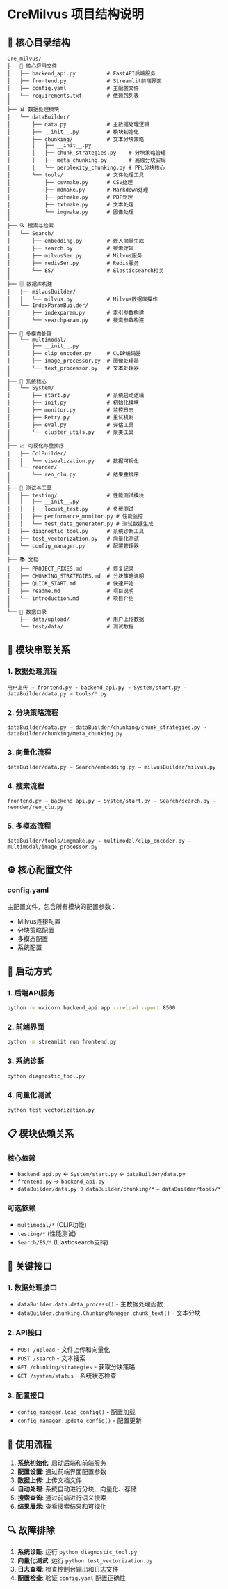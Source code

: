 # CreMilvus 项目结构说明

## 📁 核心目录结构

```
Cre_milvus/
├── 🎯 核心应用文件
│   ├── backend_api.py          # FastAPI后端服务
│   ├── frontend.py             # Streamlit前端界面
│   ├── config.yaml             # 主配置文件
│   └── requirements.txt        # 依赖包列表
│
├── 📊 数据处理模块
│   └── dataBuilder/
│       ├── data.py             # 主数据处理逻辑
│       ├── __init__.py         # 模块初始化
│       ├── chunking/           # 文本分块策略
│       │   ├── __init__.py
│       │   ├── chunk_strategies.py    # 分块策略管理
│       │   ├── meta_chunking.py       # 高级分块实现
│       │   └── perplexity_chunking.py # PPL分块核心
│       └── tools/              # 文件处理工具
│           ├── csvmake.py      # CSV处理
│           ├── mdmake.py       # Markdown处理
│           ├── pdfmake.py      # PDF处理
│           ├── txtmake.py      # 文本处理
│           └── imgmake.py      # 图像处理
│
├── 🔍 搜索与检索
│   └── Search/
│       ├── embedding.py        # 嵌入向量生成
│       ├── search.py           # 搜索逻辑
│       ├── milvusSer.py        # Milvus服务
│       ├── redisSer.py         # Redis服务
│       └── ES/                 # Elasticsearch相关
│
├── 🗄️ 数据库构建
│   ├── milvusBuilder/
│   │   └── milvus.py           # Milvus数据库操作
│   └── IndexParamBuilder/
│       ├── indexparam.py       # 索引参数构建
│       └── searchparam.py      # 搜索参数构建
│
├── 🎨 多模态处理
│   └── multimodal/
│       ├── __init__.py
│       ├── clip_encoder.py     # CLIP编码器
│       ├── image_processor.py  # 图像处理器
│       └── text_processor.py   # 文本处理器
│
├── 🔧 系统核心
│   └── System/
│       ├── start.py            # 系统启动逻辑
│       ├── init.py             # 初始化模块
│       ├── monitor.py          # 监控日志
│       ├── Retry.py            # 重试机制
│       ├── eval.py             # 评估工具
│       └── cluster_utils.py    # 聚类工具
│
├── 📈 可视化与重排序
│   ├── ColBuilder/
│   │   └── visualization.py    # 数据可视化
│   └── reorder/
│       └── reo_clu.py          # 结果重排序
│
├── 🧪 测试与工具
│   ├── testing/                # 性能测试模块
│   │   ├── __init__.py
│   │   ├── locust_test.py      # 负载测试
│   │   ├── performance_monitor.py # 性能监控
│   │   └── test_data_generator.py # 测试数据生成
│   ├── diagnostic_tool.py      # 系统诊断工具
│   ├── test_vectorization.py   # 向量化测试
│   └── config_manager.py       # 配置管理器
│
├── 📚 文档
│   ├── PROJECT_FIXES.md        # 修复记录
│   ├── CHUNKING_STRATEGIES.md  # 分块策略说明
│   ├── QUICK_START.md          # 快速开始
│   ├── readme.md               # 项目说明
│   └── introduction.md         # 项目介绍
│
└── 📁 数据目录
    ├── data/upload/            # 用户上传数据
    └── test/data/              # 测试数据
```

## 🔗 模块串联关系

### 1. 数据处理流程
```
用户上传 → frontend.py → backend_api.py → System/start.py → dataBuilder/data.py → tools/*.py
```

### 2. 分块策略流程
```
dataBuilder/data.py → dataBuilder/chunking/chunk_strategies.py → dataBuilder/chunking/meta_chunking.py
```

### 3. 向量化流程
```
dataBuilder/data.py → Search/embedding.py → milvusBuilder/milvus.py
```

### 4. 搜索流程
```
frontend.py → backend_api.py → System/start.py → Search/search.py → reorder/reo_clu.py
```

### 5. 多模态流程
```
dataBuilder/tools/imgmake.py → multimodal/clip_encoder.py → multimodal/image_processor.py
```

## ⚙️ 核心配置文件

### config.yaml
主配置文件，包含所有模块的配置参数：
- Milvus连接配置
- 分块策略配置
- 多模态配置
- 系统配置

## 🚀 启动方式

### 1. 后端API服务
```bash
python -m uvicorn backend_api:app --reload --port 8500
```

### 2. 前端界面
```bash
python -m streamlit run frontend.py
```

### 3. 系统诊断
```bash
python diagnostic_tool.py
```

### 4. 向量化测试
```bash
python test_vectorization.py
```

## 📋 模块依赖关系

### 核心依赖
- `backend_api.py` ← `System/start.py` ← `dataBuilder/data.py`
- `frontend.py` → `backend_api.py`
- `dataBuilder/data.py` → `dataBuilder/chunking/*` + `dataBuilder/tools/*`

### 可选依赖
- `multimodal/*` (CLIP功能)
- `testing/*` (性能测试)
- `Search/ES/*` (Elasticsearch支持)

## 🔧 关键接口

### 1. 数据处理接口
- `dataBuilder.data.data_process()` - 主数据处理函数
- `dataBuilder.chunking.ChunkingManager.chunk_text()` - 文本分块

### 2. API接口
- `POST /upload` - 文件上传和向量化
- `POST /search` - 文本搜索
- `GET /chunking/strategies` - 获取分块策略
- `GET /system/status` - 系统状态检查

### 3. 配置接口
- `config_manager.load_config()` - 配置加载
- `config_manager.update_config()` - 配置更新

## 🎯 使用流程

1. **系统初始化**: 启动后端和前端服务
2. **配置设置**: 通过前端界面配置参数
3. **数据上传**: 上传文档文件
4. **自动处理**: 系统自动进行分块、向量化、存储
5. **搜索查询**: 通过前端进行语义搜索
6. **结果展示**: 查看搜索结果和可视化

## 🔍 故障排除

1. **系统诊断**: 运行 `python diagnostic_tool.py`
2. **向量化测试**: 运行 `python test_vectorization.py`
3. **日志查看**: 检查控制台输出和日志文件
4. **配置检查**: 验证 `config.yaml` 配置正确性